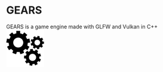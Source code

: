 # GEARS

GEARS is a game engine made with GLFW and Vulkan in C++  
<img src = media/gears.svg width=20%>  
